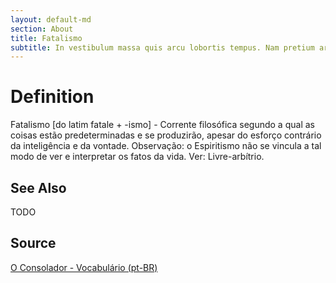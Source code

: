 ```yaml
---
layout: default-md
section: About
title: Fatalismo
subtitle: In vestibulum massa quis arcu lobortis tempus. Nam pretium arcu in odio vulputate luctus.
---
```


# Definition
Fatalismo [do latim fatale + -ismo] - Corrente filosófica segundo a qual as coisas estão predeterminadas e se produzirão, apesar do esforço contrário da inteligência e da vontade. Observação: o Espiritismo não se vincula a tal modo de ver e interpretar os fatos da vida. Ver: Livre-arbítrio.

## See Also
TODO

## Source
[O Consolador - Vocabulário (pt-BR)](http://www.oconsolador.com.br/linkfixo/vocabulario/principal.html)


